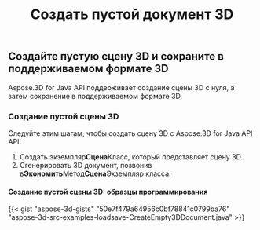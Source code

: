 ﻿---
title: Создать пустой документ 3D
type: docs
weight: 20
url: /ru/java/create-an-empty-3d-document/
description: Aspose.3D for Java API поддерживает создание сцены 3D с нуля, а затем сохранение в поддерживаемом формате 3D.
---
## **Создайте пустую сцену 3D и сохраните в поддерживаемом формате 3D**
Aspose.3D for Java API поддерживает создание сцены 3D с нуля, а затем сохранение в поддерживаемом формате 3D.
### **Создание пустой сцены 3D**
Следуйте этим шагам, чтобы создать сцену 3D с Aspose.3D for Java API API:

1. Создать экземпляр**Сцена**Класс, который представляет сцену 3D.
1. Сгенерировать 3D документ, позвонив в**Экономить**Метод**Сцена**Экземпляр класса.
#### **Создание пустой сцены 3D: образцы программирования**
{{< gist "aspose-3d-gists" "50e7f479a64956c0bf78841c0799ba76" "aspose-3d-src-examples-loadsave-CreateEmpty3DDocument.java" >}}




